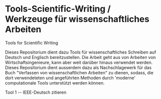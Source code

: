 # Tools-Scientific-Writing / Werkzeuge für wissenschaftliches Arbeiten
Tools for Scientific Writing

Dieses Repositorium dient dazu Tools für wissenschaftliches Schreiben auf Deutsch und Englisch bereitzustellen. Die Arbeit geht aus von Arbeiten von Wirtschaftsingenieure, kann aber weit darüber hinaus verwendet werden. Dieses Repositorium dient ausserdem dazu als Nachschlagewerk für das Buch "Verfassen von wissenschaftlichen Arbeiten" zu dienen, sodass, die dort verwendeteten und angeführten Methoden durch 'moderne' computationale Tools unterstützt werden können.

Tool 1  -- IEEE-Deutsch zitieren
